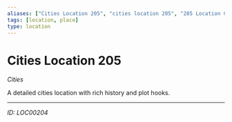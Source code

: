 ```yaml
---
aliases: ["Cities Location 205", "cities location 205", "205 Location Cities"]
tags: [location, place]
type: location
---
```


# Cities Location 205

*Cities*

A detailed cities location with rich history and plot hooks.

---
*ID: LOC00204*